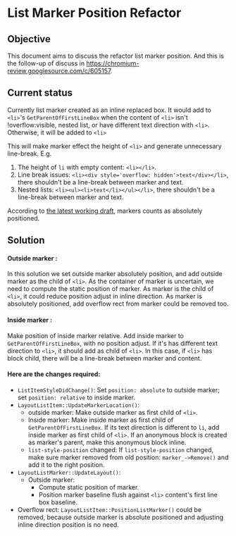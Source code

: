 # List Marker Position Refactor
## Objective
This document aims to discuss the refactor list marker position. And this is the follow-up of discuss in https://chromium-review.googlesource.com/c/605157.

## Current status

Currently list marker created as an inline replaced box. It would add to `<li>`'s `GetParentOfFirstLineBox` when the content of `<li>` isn't !overflow:visible, nested list, or have different text direction with `<li>`. Otherwise, it will be added to `<li>`

This will make marker effect the height of `<li>` and generate unnecessary line-break. E.g. 
1. The height of `li` with empty content: `<li></li>`.
2. Line break issues: `<li><div style='overflow: hidden'>text</div></li>`, there shouldn't be a line-break between marker and text.
3. Nested lists: `<li><ul><li>text</li></ul></li>`, there shouldn't be a line-break between marker and text.

According to [the latest working draft](https://www.w3.org/TR/css-lists-3/#position-marker), markers counts as absolutely positioned. 

## Solution
#### Outside marker :

In this solution we set outside marker absolutely position, and add outside marker as the child of `<li>`. As the container of marker is uncertain, we need to compute the static position of marker. As marker is the child of `<li>`, it could reduce position adjust in inline direction. As marker is absolutely positioned, add overflow rect from marker could be removed too.

#### Inside marker :

Make position of inside marker relative. Add inside marker to `GetParentOfFirstLineBox`, with no position adjust. If it's has different text direction to `<li>`, it should add as child of `<li>`. In this case, if `<li>` has block child, there will be a line-break between marker and content.

#### Here are the changes required:

- `ListItemStyleDidChange()`: Set `position: absolute` to outside marker; set `position: relative` to inside marker. 
- `LayoutListItem::UpdateMarkerLocation()`: 
  - outside marker: Make outside marker as first child of `<li>`. 
  - Inside marker: Make inside marker as first child of `GetParentOfFirstLineBox`. If its text direction is different to `li`, add inside marker as first child of `<li>`. If an anonymous block is created as marker's parent, make this anonymous block inline.
  - `list-style-position` changed: If `list-style-position` changed, make sure marker removed from old position: `marker_->Remove()` and add it to the right position.
- `LayoutListMarker::UpdateLayout()`:
  - Outside marker:
    - Compute static position of marker.
    - Position marker baseline flush against `<li>` content's first line box baseline.
- Overflow rect: `LayoutListItem::PositionListMarker()` could be removed, because outside marker is absolute positioned and adjusting inline direction position is no need.


